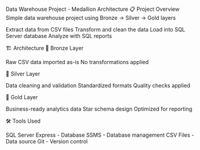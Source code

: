 Data Warehouse Project - Medallion Architecture
📋 Project Overview
Simple data warehouse project using Bronze → Silver → Gold layers

Extract data from CSV files
Transform and clean the data
Load into SQL Server database
Analyze with SQL reports


🏗️ Architecture
🥉 Bronze Layer

Raw CSV data imported as-is
No transformations applied

🥈 Silver Layer

Data cleaning and validation
Standardized formats
Quality checks applied

🥇 Gold Layer

Business-ready analytics data
Star schema design
Optimized for reporting


🛠️ Tools Used

SQL Server Express - Database
SSMS - Database management
CSV Files - Data source
Git - Version control

